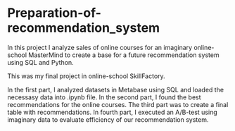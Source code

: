 # Preparation-of-recommendation_system
In this project I analyze sales of online courses for an imaginary online-school MasterMind to create a base for a future recommendation system using SQL and Python.

This was my final project in online-school SkillFactory.

In the first part, I analyzed datasets in Metabase using SQL and loaded the necessasy data into .ipynb file.
In the second part, I found the best recommendations for the online courses.
The third part was to create a final table with recommendations.
In fourth part, I executed an A/B-test using imaginary data to evaluate efficiency of our recommendation system.
